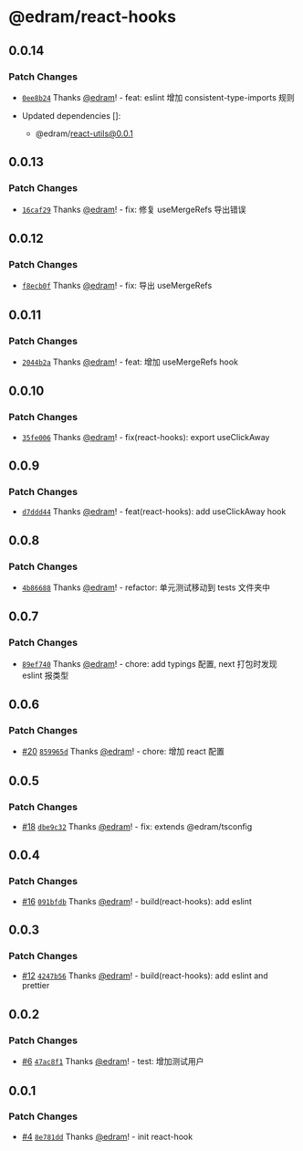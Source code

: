 # @edram/react-hooks

## 0.0.14

### Patch Changes

- [`0ee8b24`](https://github.com/edram/packages/commit/0ee8b24493492a6cbbd108855c0944129762bc7a) Thanks [@edram](https://github.com/edram)! - feat: eslint 增加 consistent-type-imports 规则

- Updated dependencies []:
  - @edram/react-utils@0.0.1

## 0.0.13

### Patch Changes

- [`16caf29`](https://github.com/edram/packages/commit/16caf29b448982505bfe7252153e6e1d35a4ee18) Thanks [@edram](https://github.com/edram)! - fix: 修复 useMergeRefs 导出错误

## 0.0.12

### Patch Changes

- [`f8ecb0f`](https://github.com/edram/packages/commit/f8ecb0facee29c4e114515ee4fc22467917af027) Thanks [@edram](https://github.com/edram)! - fix: 导出 useMergeRefs

## 0.0.11

### Patch Changes

- [`2044b2a`](https://github.com/edram/packages/commit/2044b2a685dbea1c7a10dbeb5bb3b8b16247e8b3) Thanks [@edram](https://github.com/edram)! - feat: 增加 useMergeRefs hook

## 0.0.10

### Patch Changes

- [`35fe006`](https://github.com/edram/packages/commit/35fe006c9340fe1a5f9246a4f14a1c2b788c9aac) Thanks [@edram](https://github.com/edram)! - fix(react-hooks): export useClickAway

## 0.0.9

### Patch Changes

- [`d7ddd44`](https://github.com/edram/packages/commit/d7ddd44b4dc187d81b9d54d690b1f221c3ccc2ec) Thanks [@edram](https://github.com/edram)! - feat(react-hooks): add useClickAway hook

## 0.0.8

### Patch Changes

- [`4b86688`](https://github.com/edram/packages/commit/4b8668882c63016df6ce6ebf4e22638a600ec6d2) Thanks [@edram](https://github.com/edram)! - refactor: 单元测试移动到 tests 文件夹中

## 0.0.7

### Patch Changes

- [`89ef740`](https://github.com/edram/packages/commit/89ef7402a85e9d49812061b40577c577d535355b) Thanks [@edram](https://github.com/edram)! - chore: add typings 配置, next 打包时发现 eslint 报类型

## 0.0.6

### Patch Changes

- [#20](https://github.com/edram/packages/pull/20) [`859965d`](https://github.com/edram/packages/commit/859965db68f765ac8525050e3c004376cd8dc306) Thanks [@edram](https://github.com/edram)! - chore: 增加 react 配置

## 0.0.5

### Patch Changes

- [#18](https://github.com/edram/packages/pull/18) [`dbe9c32`](https://github.com/edram/packages/commit/dbe9c3298de101d4bb7226edc7c8351efe766855) Thanks [@edram](https://github.com/edram)! - fix: extends @edram/tsconfig

## 0.0.4

### Patch Changes

- [#16](https://github.com/edram/packages/pull/16) [`091bfdb`](https://github.com/edram/packages/commit/091bfdb6bd3da59f393570047dc593e4a1f7bf09) Thanks [@edram](https://github.com/edram)! - build(react-hooks): add eslint

## 0.0.3

### Patch Changes

- [#12](https://github.com/edram/packages/pull/12) [`4247b56`](https://github.com/edram/packages/commit/4247b569e6fdeab178bd2d14f35a978ba121681a) Thanks [@edram](https://github.com/edram)! - build(react-hooks): add eslint and prettier

## 0.0.2

### Patch Changes

- [#6](https://github.com/edram/packages/pull/6) [`47ac8f1`](https://github.com/edram/packages/commit/47ac8f17159c38c6d1663d8a6510b7ab51dd4f49) Thanks [@edram](https://github.com/edram)! - test: 增加测试用户

## 0.0.1

### Patch Changes

- [#4](https://github.com/edram/packages/pull/4) [`8e781dd`](https://github.com/edram/packages/commit/8e781dd01b3c6bf29620a65a52a104855d8b0f0d) Thanks [@edram](https://github.com/edram)! - init react-hook
